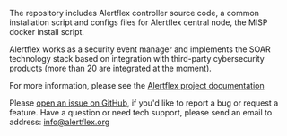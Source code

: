 The repository includes Alertflex controller source code, a common installation script and configs files for Alertflex central node, the MISP docker install script.

Alertflex works as a security event manager and implements the SOAR technology stack based on integration with third-party cybersecurity products (more than 20 are integrated at the moment).

For more information, please see the [Alertflex project documentation](https://alertflex.org/doc/index.html)
	
Please [open an issue on GitHub](https://github.com/alertflex/altprobe/issues), if you'd like to report a bug or request a feature. 
Have a question or need tech support, please send an email to address: info@alertflex.org

